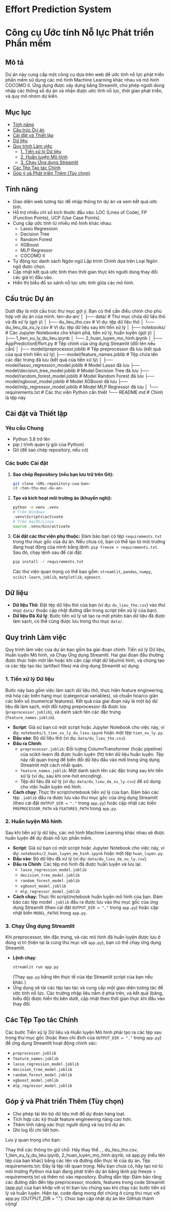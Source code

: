 # Effort Prediction System
# Công cụ Ước tính Nỗ lực Phát triển Phần mềm

## Mô tả
Dự án này cung cấp một công cụ dựa trên web để ước tính nỗ lực phát triển phần mềm sử dụng các mô hình Machine Learning khác nhau và mô hình COCOMO II. Ứng dụng được xây dựng bằng Streamlit, cho phép người dùng nhập các thông số dự án và nhận được ước tính nỗ lực, thời gian phát triển, và quy mô nhóm dự kiến.

## Mục lục
- [Tính năng](#tính-năng)
- [Cấu trúc Dự án](#cấu-trúc-dự-án)
- [Cài đặt và Thiết lập](#cài-đặt-và-thiết-lập)
- [Dữ liệu](#dữ-liệu)
- [Quy trình Làm việc](#quy-trình-làm-việc)
  - [1. Tiền xử lý Dữ liệu](#1-tiền-xử-lý-dữ-liệu)
  - [2. Huấn luyện Mô hình](#2-huấn-luyện-mô-hình)
  - [3. Chạy Ứng dụng Streamlit](#3-chạy-ứng-dụng-streamlit)
- [Các Tệp Tạo tác Chính](#các-tệp-tạo-tác-chính)
- [Góp ý và Phát triển Thêm (Tùy chọn)](#góp-ý-và-phát-triển-thêm-tùy-chọn)

## Tính năng
- Giao diện web tương tác để nhập thông tin dự án và xem kết quả ước tính.
- Hỗ trợ nhiều chỉ số kích thước đầu vào: LOC (Lines of Code), FP (Function Points), UCP (Use Case Points).
- Cung cấp ước tính từ nhiều mô hình khác nhau:
  - Lasso Regression
  - Decision Tree
  - Random Forest
  - XGBoost
  - MLP Regressor
  - COCOMO II
- Tự động lọc danh sách Ngôn ngữ Lập trình Chính dựa trên Loại Ngôn ngữ được chọn.
- Cập nhật kết quả ước tính theo thời gian thực khi người dùng thay đổi các giá trị đầu vào.
- Hiển thị biểu đồ so sánh nỗ lực ước tính giữa các mô hình.

## Cấu trúc Dự án
Dưới đây là một cấu trúc thư mục gợi ý. Bạn có thể cần điều chỉnh cho phù hợp với dự án của mình.
ten-du-an/
│
├── data/                     # Thư mục chứa dữ liệu thô và đã xử lý (gợi ý)
│   ├── du_lieu_tho.csv       # Ví dụ: tệp dữ liệu thô
│   └── du_lieu_da_xu_ly.csv  # Ví dụ: tệp dữ liệu sau khi tiền xử lý
│
├── notebooks/                # Các Jupyter Notebooks cho khám phá, tiền xử lý, huấn luyện (gợi ý)
│   ├── 1_tien_xu_ly_du_lieu.ipynb
│   └── 2_huan_luyen_mo_hinh.ipynb
│
├── AppPredictionEffort.py                    # Tệp chính của ứng dụng Streamlit (đổi tên nếu cần)
│
├── model/preprocessor.joblib       # Tệp preprocessor đã lưu (kết quả của quá trình tiền xử lý)
├── model/feature_names.joblib      # Tệp chứa tên các đặc trưng đã lưu (kết quả của tiền xử lý)
│
├── model/lasso_regression_model.joblib # Model Lasso đã lưu
├── model/decision_tree_model.joblib  # Model Decision Tree đã lưu
├── model/random_forest_model.joblib # Model Random Forest đã lưu
├── model/xgboost_model.joblib        # Model XGBoost đã lưu
├── model/mlp_regressor_model.joblib  # Model MLP Regressor đã lưu
│
└── requirements.txt          # Các thư viện Python cần thiết
└── README.md                 # Chính là tệp này


## Cài đặt và Thiết lập

### Yêu cầu Chung
- Python 3.8 trở lên
- pip ( trình quản lý gói của Python)
- Git (để sao chép repository, nếu có)

### Các bước Cài đặt
1.  **Sao chép Repository (nếu bạn lưu trữ trên Git):**
    ```bash
    git clone <URL-repository-cua-ban>
    cd <ten-thu-muc-du-an>
    ```

2.  **Tạo và kích hoạt môi trường ảo (khuyến nghị):**
    ```bash
    python -m venv .venv
    # Trên Windows
    .venv\Scripts\activate
    # Trên macOS/Linux
    source .venv/bin/activate
    ```

3.  **Cài đặt các thư viện phụ thuộc:**
    Đảm bảo bạn có tệp `requirements.txt` trong thư mục gốc của dự án. Nếu chưa có, bạn có thể tạo từ môi trường đang hoạt động của mình bằng lệnh: `pip freeze > requirements.txt`.
    Sau đó, chạy lệnh sau để cài đặt:
    ```bash
    pip install -r requirements.txt
    ```
    Các thư viện quan trọng có thể bao gồm: `streamlit`, `pandas`, `numpy`, `scikit-learn`, `joblib`, `matplotlib`, `xgboost`.

## Dữ liệu
-   **Dữ liệu Thô**: Đặt tệp dữ liệu thô của bạn (ví dụ: `du_lieu_tho.csv`) vào thư mục `data/` (hoặc cập nhật đường dẫn trong script tiền xử lý của bạn).
-   **Dữ liệu Đã Xử lý**: Bước tiền xử lý sẽ tạo ra một phiên bản dữ liệu đã được làm sạch, có thể cũng được lưu trong thư mục `data/`.

## Quy trình Làm việc
Quy trình làm việc của dự án bao gồm ba giai đoạn chính: Tiền xử lý Dữ liệu, Huấn luyện Mô hình, và Chạy Ứng dụng Streamlit. Hai giai đoạn đầu thường được thực hiện một lần hoặc khi cần cập nhật dữ liệu/mô hình, và chúng tạo ra các tệp tạo tác (artifact files) mà ứng dụng Streamlit sử dụng.

### 1. Tiền xử lý Dữ liệu
Bước này bao gồm việc làm sạch dữ liệu thô, thực hiện feature engineering, mã hóa các biến hạng mục (categorical variables), và chuẩn hóa/co giãn các biến số (numerical features). Kết quả của giai đoạn này là một bộ dữ liệu đã làm sạch, một đối tượng preprocessor đã được lưu (`preprocessor.joblib`), và danh sách tên các đặc trưng (`feature_names.joblib`).

-   **Script**: Giả sử bạn có một script hoặc Jupyter Notebook cho việc này, ví dụ: `notebooks/1_tien_xu_ly_du_lieu.ipynb` hoặc một tệp `tien_xu_ly.py`.
-   **Đầu vào**: Bộ dữ liệu thô (ví dụ: `data/du_lieu_tho.csv`).
-   **Đầu ra Chính**:
    -   `preprocessor.joblib`: Đối tượng ColumnTransformer (hoặc pipeline) của scikit-learn đã được huấn luyện (fit) trên dữ liệu huấn luyện. Tệp này rất quan trọng để biến đổi dữ liệu đầu vào mới trong ứng dụng Streamlit một cách nhất quán.
    -   `feature_names.joblib`: Một danh sách tên các đặc trưng sau khi tiền xử lý (ví dụ, sau khi one-hot encoding).
    -   Tệp dữ liệu đã xử lý (ví dụ: `data/du_lieu_da_xu_ly.csv`) để sử dụng cho việc huấn luyện mô hình.
-   **Cách chạy**: Thực thi script/notebook tiền xử lý của bạn. Đảm bảo các tệp `.joblib` đầu ra được lưu vào thư mục gốc của ứng dụng Streamlit (theo cài đặt `OUTPUT_DIR = "."` trong `app.py`) hoặc cập nhật các biến `PREPROCESSOR_PATH` và `FEATURES_PATH` trong `app.py`.

### 2. Huấn luyện Mô hình
Sau khi tiền xử lý dữ liệu, các mô hình Machine Learning khác nhau sẽ được huấn luyện để dự đoán nỗ lực phần mềm.

-   **Script**: Giả sử bạn có một script hoặc Jupyter Notebook cho việc này, ví dụ: `notebooks/2_huan_luyen_mo_hinh.ipynb` hoặc một tệp `huan_luyen.py`.
-   **Đầu vào**: Bộ dữ liệu đã xử lý (ví dụ: `data/du_lieu_da_xu_ly.csv`).
-   **Đầu ra Chính**: Các tệp mô hình đã được huấn luyện và lưu lại:
    -   `lasso_regression_model.joblib`
    -   `decision_tree_model.joblib`
    -   `random_forest_model.joblib`
    -   `xgboost_model.joblib`
    -   `mlp_regressor_model.joblib`
-   **Cách chạy**: Thực thi script/notebook huấn luyện mô hình của bạn. Đảm bảo các tệp model `.joblib` đầu ra được lưu vào thư mục gốc của ứng dụng Streamlit (theo cài đặt `OUTPUT_DIR = "."` trong `app.py`) hoặc cập nhật biến `MODEL_PATHS` trong `app.py`.

### 3. Chạy Ứng dụng Streamlit
Khi preprocessor, tên đặc trưng, và các mô hình đã huấn luyện được lưu ở đúng vị trí (hiện tại là cùng thư mục với `app.py`), bạn có thể chạy ứng dụng Streamlit.

-   **Lệnh chạy**:
    ```bash
    streamlit run app.py
    ```
    (Thay `app.py` bằng tên thực tế của tệp Streamlit script của bạn nếu khác.)
-   Ứng dụng sẽ tải các tệp tạo tác và cung cấp một giao diện tương tác để ước tính nỗ lực. Các trường nhập liệu nằm ở phía trên, và kết quả (bảng, biểu đồ) được hiển thị bên dưới, cập nhật theo thời gian thực khi đầu vào thay đổi.

## Các Tệp Tạo tác Chính
Các bước Tiền xử lý Dữ liệu và Huấn luyện Mô hình phải tạo ra các tệp sau trong thư mục gốc (hoặc theo chỉ định của `OUTPUT_DIR = "."` trong `app.py`) để ứng dụng Streamlit hoạt động chính xác:
-   `preprocessor.joblib`
-   `feature_names.joblib`
-   `lasso_regression_model.joblib`
-   `decision_tree_model.joblib`
-   `random_forest_model.joblib`
-   `xgboost_model.joblib`
-   `mlp_regressor_model.joblib`

## Góp ý và Phát triển Thêm (Tùy chọn)
-   Cho phép tải lên bộ dữ liệu mới để dự đoán hàng loạt.
-   Tích hợp các kỹ thuật feature engineering nâng cao hơn.
-   Thêm tính năng xác thực người dùng và lưu trữ dự án.
-   Ghi log lỗi chi tiết hơn.

Lưu ý quan trọng cho bạn:

Thay thế các thông tin giữ chỗ: Hãy thay thế <URL-repository-cua-ban>, <ten-thu-muc-du-an>, du_lieu_tho.csv, 1_tien_xu_ly_du_lieu.ipynb, 2_huan_luyen_mo_hinh.ipynb, và app.py (nếu tên tệp của bạn khác) bằng các tên và đường dẫn thực tế của dự án.
Tệp requirements.txt: Đây là tệp rất quan trọng. Nếu bạn chưa có, hãy tạo nó từ môi trường Python mà bạn đang phát triển dự án bằng lệnh pip freeze > requirements.txt và thêm nó vào repository.
Đường dẫn tệp: Đảm bảo rằng các đường dẫn đến tệp preprocessor, models, features trong code Streamlit (app.py) của bạn khớp với vị trí bạn lưu chúng sau khi chạy các bước tiền xử lý và huấn luyện. Hiện tại, code đang mong đợi chúng ở cùng thư mục với app.py (OUTPUT_DIR = ".").
Chúc bạn cập nhật dự án lên GitHub thành công!
